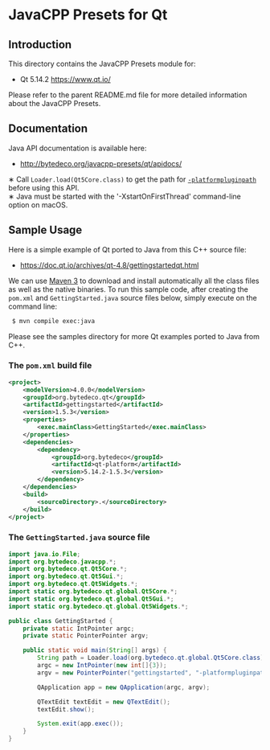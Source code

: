 JavaCPP Presets for Qt
======================

Introduction
------------
This directory contains the JavaCPP Presets module for:

 * Qt 5.14.2  https://www.qt.io/

Please refer to the parent README.md file for more detailed information about the JavaCPP Presets.


Documentation
-------------
Java API documentation is available here:

 * http://bytedeco.org/javacpp-presets/qt/apidocs/

&lowast; Call `Loader.load(Qt5Core.class)` to get the path for [`-platformpluginpath`](http://doc.qt.io/qt-5/qguiapplication.html#QGuiApplication) before using this API.  
&lowast; Java must be started with the '-XstartOnFirstThread' command-line option on macOS.


Sample Usage
------------
Here is a simple example of Qt ported to Java from this C++ source file:

 * https://doc.qt.io/archives/qt-4.8/gettingstartedqt.html

We can use [Maven 3](http://maven.apache.org/) to download and install automatically all the class files as well as the native binaries. To run this sample code, after creating the `pom.xml` and `GettingStarted.java` source files below, simply execute on the command line:
```bash
 $ mvn compile exec:java
```
Please see the samples directory for more Qt examples ported to Java from C++.

### The `pom.xml` build file
```xml
<project>
    <modelVersion>4.0.0</modelVersion>
    <groupId>org.bytedeco.qt</groupId>
    <artifactId>gettingstarted</artifactId>
    <version>1.5.3</version>
    <properties>
        <exec.mainClass>GettingStarted</exec.mainClass>
    </properties>
    <dependencies>
        <dependency>
            <groupId>org.bytedeco</groupId>
            <artifactId>qt-platform</artifactId>
            <version>5.14.2-1.5.3</version>
        </dependency>
    </dependencies>
    <build>
        <sourceDirectory>.</sourceDirectory>
    </build>
</project>
```

### The `GettingStarted.java` source file
```java
import java.io.File;
import org.bytedeco.javacpp.*;
import org.bytedeco.qt.Qt5Core.*;
import org.bytedeco.qt.Qt5Gui.*;
import org.bytedeco.qt.Qt5Widgets.*;
import static org.bytedeco.qt.global.Qt5Core.*;
import static org.bytedeco.qt.global.Qt5Gui.*;
import static org.bytedeco.qt.global.Qt5Widgets.*;

public class GettingStarted {
    private static IntPointer argc;
    private static PointerPointer argv;

    public static void main(String[] args) {
        String path = Loader.load(org.bytedeco.qt.global.Qt5Core.class);
        argc = new IntPointer(new int[]{3});
        argv = new PointerPointer("gettingstarted", "-platformpluginpath", new File(path).getParent(), null);

        QApplication app = new QApplication(argc, argv);

        QTextEdit textEdit = new QTextEdit();
        textEdit.show();

        System.exit(app.exec());
    }
}
```
